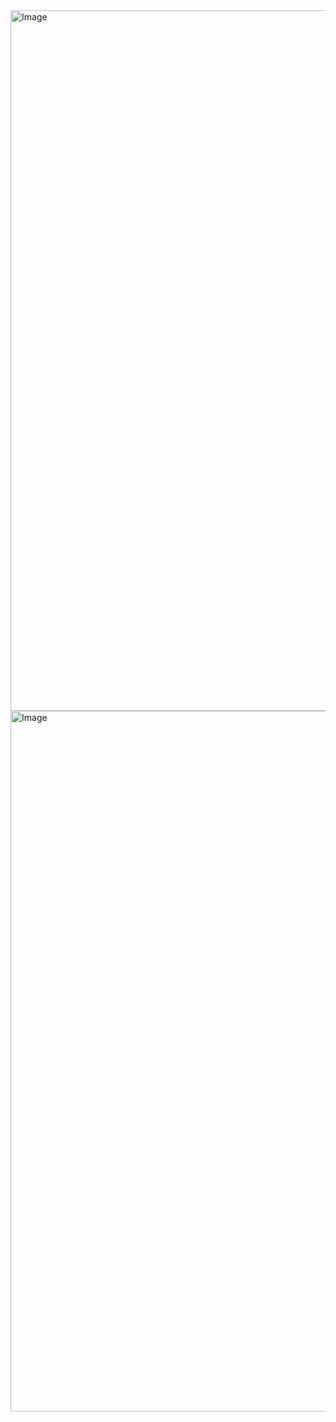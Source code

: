 <img width="1708" height="1121" alt="Image" src="https://github.com/user-attachments/assets/28f6853e-684f-47e0-8def-be461be48dba" />

<img width="1720" height="1121" alt="Image" src="https://github.com/user-attachments/assets/76d55d2c-8fba-4bd3-9085-901ff2ab9548" />